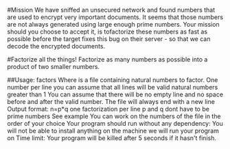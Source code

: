 #Mission
We have sniffed an unsecured network and found numbers that are used to encrypt very important documents. It seems that those numbers are not always generated using large enough prime numbers. Your mission should you choose to accept it, is tofactorize these numbers as fast as possible before the target fixes this bug on their server - so that we can decode the encrypted documents.

#Factorize all the things!
Factorize as many numbers as possible into a product of two smaller numbers.

##Usage: factors
Where is a file containing natural numbers to factor. One number per line you can assume that all lines will be valid natural numbers greater than 1 You can assume that there will be no empty line and no space before and after the valid number. The file will always end with a new line Output format: n=p*q one factorization per line p and q dont have to be prime numbers See example You can work on the numbers of the file in the order of your choice Your program should run without any dependency: You will not be able to install anything on the machine we will run your program on Time limit: Your program will be killed after 5 seconds if it hasn't finish.
